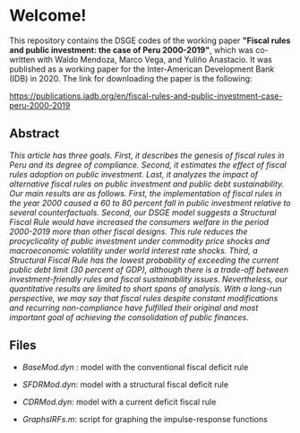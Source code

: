 # Welcome!
This repository contains the DSGE codes of the working paper **"Fiscal rules and public investment: the case of Peru 2000-2019"**, which was co-written with Waldo Mendoza, Marco Vega, and Yuliño Anastacio. It was published as a working paper for the Inter-American Development Bank (IDB) in 2020. The link for downloading the paper is the following:

https://publications.iadb.org/en/fiscal-rules-and-public-investment-case-peru-2000-2019 

## Abstract

*This article has three goals. First, it describes the genesis of fiscal rules in Peru and its degree of compliance. Second, it estimates the effect of fiscal rules adoption on public investment. Last, it analyzes the impact of alternative fiscal rules on public investment and public debt sustainability. Our main results are as follows. First, the implementation of fiscal rules in the year 2000 caused a 60 to 80 percent fall in public investment relative to several counterfactuals. Second, our DSGE model suggests a Structural Fiscal Rule would have increased the consumers welfare in the period 2000-2019 more than other fiscal designs. This rule reduces the procyclicality of public investment under commodity price shocks and macroeconomic volatility under world interest rate shocks. Third, a Structural Fiscal Rule has the lowest probability of exceeding the current public debt limit (30 percent of GDP), although there is a trade-off between investment-friendly rules and fiscal sustainability issues. Nevertheless, our quantitative results are limited to short spans of analysis. With a long-run perspective, we may say that fiscal rules despite constant modifications and recurring non-compliance have fulfilled their original and most important goal of achieving the consolidation of public finances.*

## Files

- *BaseMod.dyn* : model with the conventional fiscal deficit rule

- *SFDRMod.dyn*: model with a structural fiscal deficit rule

- *CDRMod.dyn*: model with a current deficit fiscal rule

- *GraphsIRFs.m*: script for graphing the impulse-response functions
